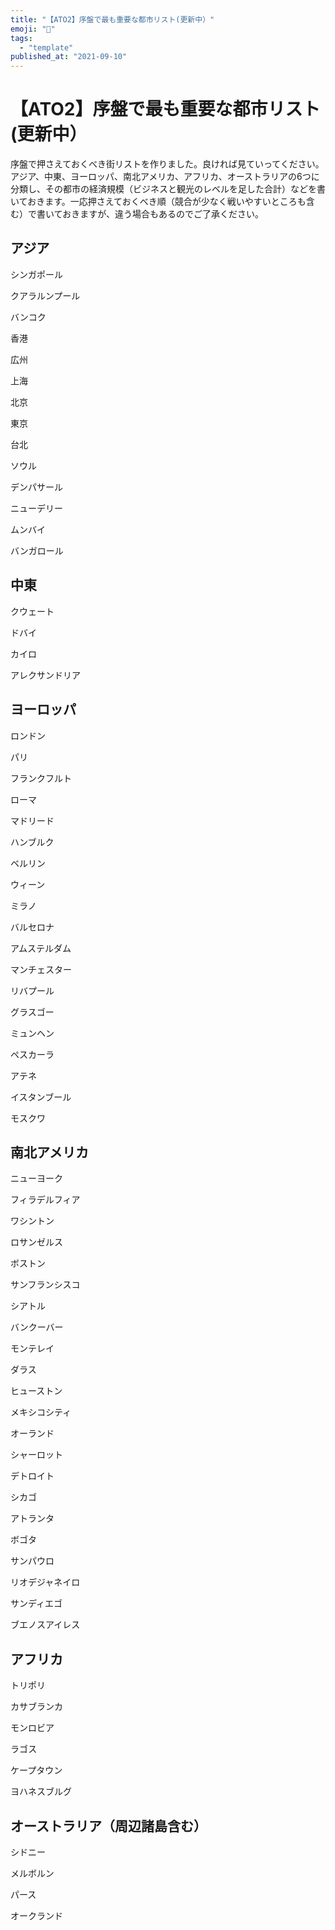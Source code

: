 ```yaml
---
title: "【ATO2】序盤で最も重要な都市リスト(更新中）"
emoji: "🤖"
tags:
  - "template"
published_at: "2021-09-10"
---
```


# 【ATO2】序盤で最も重要な都市リスト(更新中）

序盤で押さえておくべき街リストを作りました。良ければ見ていってください。アジア、中東、ヨーロッパ、南北アメリカ、アフリカ、オーストラリアの6つに分類し、その都市の経済規模（ビジネスと観光のレベルを足した合計）などを書いておきます。一応押さえておくべき順（競合が少なく戦いやすいところも含む）で書いておきますが、違う場合もあるのでご了承ください。

## アジア

シンガポール

クアラルンプール

バンコク

香港

広州

上海

北京

東京

台北

ソウル

デンパサール

ニューデリー

ムンバイ

バンガロール

## 中東

クウェート

ドバイ

カイロ

アレクサンドリア

## ヨーロッパ

ロンドン

パリ

フランクフルト

ローマ

マドリード

ハンブルク

ベルリン

ウィーン

ミラノ

バルセロナ

アムステルダム

マンチェスター

リバプール

グラスゴー

ミュンヘン

ペスカーラ

アテネ

イスタンブール

モスクワ

## 南北アメリカ

ニューヨーク

フィラデルフィア

ワシントン

ロサンゼルス

ボストン

サンフランシスコ

シアトル

バンクーバー

モンテレイ

ダラス

ヒューストン

メキシコシティ

オーランド

シャーロット

デトロイト

シカゴ

アトランタ

ボゴタ

サンパウロ

リオデジャネイロ

サンディエゴ

ブエノスアイレス

## アフリカ

トリポリ

カサブランカ

モンロビア

ラゴス

ケープタウン

ヨハネスブルグ

## オーストラリア（周辺諸島含む）

シドニー

メルボルン

パース

オークランド
